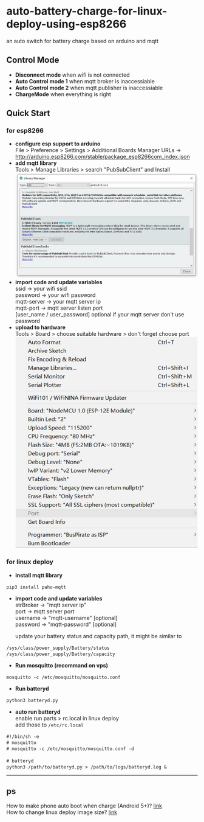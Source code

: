 # auto-battery-charge-for-linux-deploy-using-esp8266
an auto switch for battery charge based on arduino and mqtt  
## Control Mode
- **Disconnect mode**  when wifi is not connected
- **Auto Control mode 1**  when mqtt broker is inaccessiable
- **Auto Control mode 2**   when mqtt publisher is inaccessiable
- **ChargeMode** when everything is right
## Quick Start
### for esp8266
* **configure esp support to arduino**  
    File > Preference > Settings > Additional Boards Manager URLs -> http://arduino.esp8266.com/stable/package_esp8266com_index.json  
* **add mqtt library**  
    Tools > Manage Libraries > search "PubSubClient" and Install  
![pubsubclient](./images/pubsubclient.jpg)  
* **import code and update variables**  
    ssid -> your wifi ssid  
    password -> your wifi password  
    mqtt-server -> your mqtt server ip  
    mqtt-port -> mqtt server listen port  
    [user_name / user_password] optional if your mqtt server don't use password  
* **upload to hardware**  
    Tools > Board > choose suitable hardware > don't forget choose port  
![config](./images/uploadconfig.jpg)
### for linux deploy
* **install mqtt library**  
```
pip3 install paho-mqtt
```
* **import code and update variables**  
    strBroker -> "mqtt server ip"  
    port -> mqtt server port  
    username -> "mqtt-username" [optional]  
    password -> "mqtt-password" [optional]   

    update your battery status and capacity path, it might be similar to   
```
/sys/class/power_supply/Battery/status
/sys/class/power_supply/Battery/capacity
```
* **Run mosquitto (recommand on vps)**
```
mosquitto -c /etc/mosquitto/mosquitto.conf
```
* **Run batteryd**
```
python3 batteryd.py
```
* **auto run batteryd**  
    enable run parts > rc.local in linux deploy  
    add those to `/etc/rc.local`  
```
#!/bin/sh -e
# mosquitto
# mosquitto -c /etc/mosquitto/mosquitto.conf -d

# batteryd
python3 /path/to/batteryd.py > /path/to/logs/batteryd.log &
```
***
## ps
How to make phone auto boot when charge (Android 5+)? [link](https://www.jianshu.com/p/391905516d63)  
How to change linux deploy image size? [link](https://github.com/meefik/linuxdeploy/issues/395#issuecomment-177507622)
